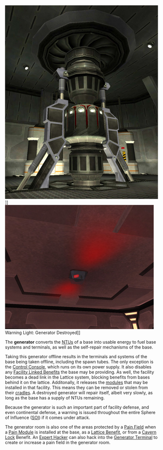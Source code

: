 ![](../images/Generator.jpg "fig:Generator.jpg")\]\]
![](../images/Power_light.jpg "fig:Power_light.jpg") Warning Light: Generator
Destroyed\]\]

The **generator** converts the [NTUs](NTU.md) of a base into
usable energy to fuel base systems and terminals, as well as the
self-repair mechanisms of the base.

Taking this generator offline results in the terminals and systems of
the base being taken offline, including the spawn tubes. The only
exception is the [Control Console](../locations/Control_Console.md), which
runs on its own power supply. It also disables any [Facility Linked
Benefits](../terminology/Facility_Linked_Benefit.md) the base may be providing.
As well, the facility becomes a dead link in the Lattice system,
blocking benefits from bases behind it on the lattice. Additonally, it
releases the [modules](../etc/Modules.md) that may be installed in that
facility. This means they can be removed or stolen from their
[cradles](Module_Cradle.md). A destroyed generator will repair
itself, albeit very slowly, as long as the base has a supply of NTUs
remaining.

Because the generator is such an important part of facility defense, and
even continental defense, a warning is issued throughout the entire
Sphere of Influence ([SOI](../locations/Sphere_of_Influence.md)) if it comes under attack.

The generator room is also one of the areas protected by a [Pain
Field](../terminology/Pain_Field.md) when a [Pain
Module](../etc/Pain_Module.md) is installed at the base, as a [Lattice
Benefit](../terminology/Facility_Linked_Benefit.md), or from a [Cavern
Lock](../etc/Cavern_Lock.md) Benefit. An [Expert
Hacker](../certifications/Expert_Hacking.md) can also hack into the [Generator
Terminal](items/Generator_Terminal.md) to create or increase a pain
field in the generator room.

<!--[Category:Game Items](Category:Game_Items.md)-->
